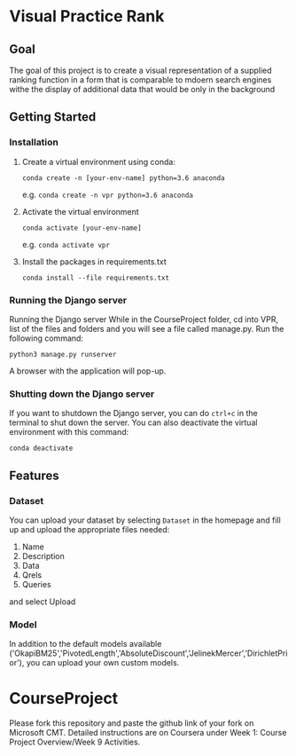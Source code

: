 # Visual Practice Rank
## Goal
The goal of this project is to create a visual representation of a supplied ranking function in a form that is comparable to mdoern search engines withe the display of additional data that would be only in the background

## Getting Started
### Installation
1. Create a virtual environment using conda:

   `conda create -n [your-env-name] python=3.6 anaconda`

   e.g. `conda create -n vpr python=3.6 anaconda`


2. Activate the virtual environment

   `conda activate [your-env-name]`

   e.g. `conda activate vpr`


3. Install the packages in requirements.txt

   `conda install --file requirements.txt`

### Running the Django server
Running the Django server
While in the CourseProject folder, cd into VPR, list of the files and folders and you will see a file called manage.py. Run the following command:

   `python3 manage.py runserver`

A browser with the application will pop-up.

### Shutting down the Django server
If you want to shutdown the Django server, you can do `ctrl+c` in the terminal to shut down the server. You can also deactivate the virtual environment with this command: 

   `conda deactivate`

## Features
### Dataset
You can upload your dataset by selecting `Dataset` in the homepage and fill up and upload the appropriate files needed:
1. Name
2. Description
3. Data
4. Qrels
5. Queries

and select Upload

### Model
In addition to the default models available ('OkapiBM25','PivotedLength','AbsoluteDiscount','JelinekMercer','DirichletPrior'), you can upload your own custom models.

# CourseProject

Please fork this repository and paste the github link of your fork on Microsoft CMT. Detailed instructions are on Coursera under Week 1: Course Project Overview/Week 9 Activities.
